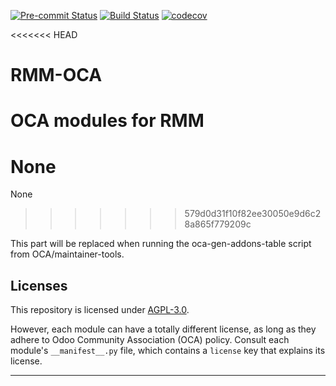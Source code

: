 
<!-- /!\ Non OCA Context : Set here the badge of your runbot / runboat instance. -->
[![Pre-commit Status](https://github.com/qrtl/rmm-oca/actions/workflows/pre-commit.yml/badge.svg?branch=15.0)](https://github.com/qrtl/rmm-oca/actions/workflows/pre-commit.yml?query=branch%3A15.0)
[![Build Status](https://github.com/qrtl/rmm-oca/actions/workflows/test.yml/badge.svg?branch=15.0)](https://github.com/qrtl/rmm-oca/actions/workflows/test.yml?query=branch%3A15.0)
[![codecov](https://codecov.io/gh/qrtl/rmm-oca/branch/15.0/graph/badge.svg)](https://codecov.io/gh/qrtl/rmm-oca)
<!-- /!\ Non OCA Context : Set here the badge of your translation instance. -->

<!-- /!\ do not modify above this line -->

<<<<<<< HEAD
# RMM-OCA

OCA modules for RMM
=======
# None

None
>>>>>>> 579d0d31f10f82ee30050e9d6c28a865f779209c

<!-- /!\ do not modify below this line -->

<!-- prettier-ignore-start -->

[//]: # (addons)

This part will be replaced when running the oca-gen-addons-table script from OCA/maintainer-tools.

[//]: # (end addons)

<!-- prettier-ignore-end -->

## Licenses

This repository is licensed under [AGPL-3.0](LICENSE).

However, each module can have a totally different license, as long as they adhere to Odoo Community Association (OCA)
policy. Consult each module's `__manifest__.py` file, which contains a `license` key
that explains its license.

----
<!-- /!\ Non OCA Context : Set here the full description of your organization. -->
